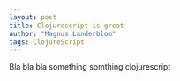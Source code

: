 ```yaml
---
layout: post
title: Clojurescript is great
author: "Magnus Landerblom"
tags: ClojureScript
---
```


Bla bla bla something somthing clojurescript

